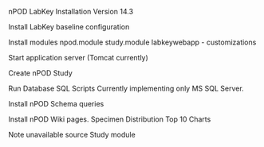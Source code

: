 nPOD LabKey Installation Version 14.3

Install LabKey baseline configuration

Install modules
        npod.module
        study.module
        labkeywebapp - customizations

Start application server (Tomcat currently)

Create nPOD Study

Run Database SQL Scripts
        Currently implementing only MS SQL Server.

Install nPOD Schema queries

Install nPOD Wiki pages.
        Specimen Distribution
        Top 10 Charts

Note unavailable source
        Study module
